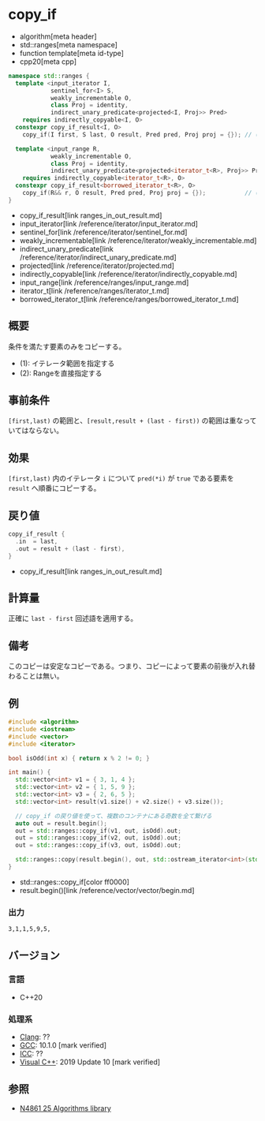 # copy_if
* algorithm[meta header]
* std::ranges[meta namespace]
* function template[meta id-type]
* cpp20[meta cpp]

```cpp
namespace std::ranges {
  template <input_iterator I,
            sentinel_for<I> S,
            weakly_incrementable O,
            class Proj = identity,
            indirect_unary_predicate<projected<I, Proj>> Pred>
    requires indirectly_copyable<I, O>
  constexpr copy_if_result<I, O>
    copy_if(I first, S last, O result, Pred pred, Proj proj = {}); // (1) C++20

  template <input_range R,
            weakly_incrementable O,
            class Proj = identity,
            indirect_unary_predicate<projected<iterator_t<R>, Proj>> Pred>
    requires indirectly_copyable<iterator_t<R>, O>
  constexpr copy_if_result<borrowed_iterator_t<R>, O>
    copy_if(R&& r, O result, Pred pred, Proj proj = {});           // (2) C++20
}
```
* copy_if_result[link ranges_in_out_result.md]
* input_iterator[link /reference/iterator/input_iterator.md]
* sentinel_for[link /reference/iterator/sentinel_for.md]
* weakly_incrementable[link /reference/iterator/weakly_incrementable.md]
* indirect_unary_predicate[link /reference/iterator/indirect_unary_predicate.md]
* projected[link /reference/iterator/projected.md]
* indirectly_copyable[link /reference/iterator/indirectly_copyable.md]
* input_range[link /reference/ranges/input_range.md]
* iterator_t[link /reference/ranges/iterator_t.md]
* borrowed_iterator_t[link /reference/ranges/borrowed_iterator_t.md]

## 概要
条件を満たす要素のみをコピーする。

- (1): イテレータ範囲を指定する
- (2): Rangeを直接指定する


## 事前条件
`[first,last)` の範囲と、`[result,result + (last - first))` の範囲は重なっていてはならない。

## 効果
`[first,last)` 内のイテレータ `i` について `pred(*i)` が `true` である要素を `result` へ順番にコピーする。

## 戻り値
```cpp
copy_if_result {
  .in  = last,
  .out = result + (last - first),
}
```
* copy_if_result[link ranges_in_out_result.md]

## 計算量
正確に `last - first` 回述語を適用する。


## 備考
このコピーは安定なコピーである。つまり、コピーによって要素の前後が入れ替わることは無い。


## 例
```cpp example
#include <algorithm>
#include <iostream>
#include <vector>
#include <iterator>

bool isOdd(int x) { return x % 2 != 0; }

int main() {
  std::vector<int> v1 = { 3, 1, 4 };
  std::vector<int> v2 = { 1, 5, 9 };
  std::vector<int> v3 = { 2, 6, 5 };
  std::vector<int> result(v1.size() + v2.size() + v3.size());

  // copy_if の戻り値を使って、複数のコンテナにある奇数を全て繋げる
  auto out = result.begin();
  out = std::ranges::copy_if(v1, out, isOdd).out;
  out = std::ranges::copy_if(v2, out, isOdd).out;
  out = std::ranges::copy_if(v3, out, isOdd).out;

  std::ranges::copy(result.begin(), out, std::ostream_iterator<int>(std::cout, ","));
}
```
* std::ranges::copy_if[color ff0000]
* result.begin()[link /reference/vector/vector/begin.md]

### 出力
```
3,1,1,5,9,5,
```

## バージョン
### 言語
- C++20

### 処理系
- [Clang](/implementation.md#clang): ??
- [GCC](/implementation.md#gcc): 10.1.0 [mark verified]
- [ICC](/implementation.md#icc): ??
- [Visual C++](/implementation.md#visual_cpp): 2019 Update 10 [mark verified]

## 参照
- [N4861 25 Algorithms library](https://timsong-cpp.github.io/cppwp/n4861/algorithms)
